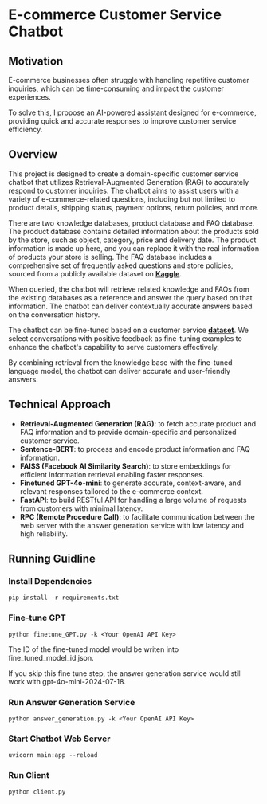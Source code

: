 # E-commerce Customer Service Chatbot
## Motivation
E-commerce businesses often struggle with handling repetitive customer inquiries, which can be time-consuming and impact the customer experiences. 

To solve this, I propose an AI-powered assistant designed for e-commerce, providing quick and accurate responses to improve customer service efficiency.

## Overview
This project is designed to create a domain-specific customer service chatbot that utilizes Retrieval-Augmented Generation (RAG) 
to accurately respond to customer inquiries. The chatbot aims to assist users with a variety of e-commerce-related questions, 
including but not limited to product details, shipping status, payment options, return policies, and more.

There are two knowledge databases, product database and FAQ database. 
The product database contains detailed information about the products sold by the store, such as object, category, price and delivery date.
The product information is made up here, and you can replace it with the real information of products your store is selling.
The FAQ database includes a comprehensive set of frequently asked questions and store policies, 
sourced from a publicly available dataset on **[Kaggle](https://www.kaggle.com/datasets/saadmakhdoom/ecommerce-faq-chatbot-dataset)**. 

When queried, the chatbot will retrieve related knowledge and FAQs from the existing databases as a reference and answer the query based on that information.
The chatbot can deliver contextually accurate answers based on the conversation history.

The chatbot can be fine-tuned based on a customer service **[dataset](https://huggingface.co/datasets/rjac/e-commerce-customer-support-qa)**. 
We select conversations with positive feedback as fine-tuning examples to enhance the chatbot's capability to serve customers effectively.

By combining retrieval from the knowledge base with the fine-tuned language model, the chatbot can deliver accurate and user-friendly answers.

## Technical Approach
* __Retrieval-Augmented Generation (RAG)__: to fetch accurate product and FAQ information and to provide domain-specific and personalized customer service.
* __Sentence-BERT__: to process and encode product information and FAQ information.
* __FAISS (Facebook AI Similarity Search)__: to store embeddings for efficient information retrieval enabling faster responses.
* __Finetuned GPT-4o-mini__: to generate accurate, context-aware, and relevant responses tailored to the e-commerce context.
* __FastAPI__: to build RESTful API for handling a large volume of requests from customers with minimal latency.
* __RPC (Remote Procedure Call)__: to facilitate communication between the web server with the answer generation service with low latency and high reliability.

## Running Guidline

### Install Dependencies
```buildoutcfg
pip install -r requirements.txt
```

### Fine-tune GPT
```buildoutcfg
python finetune_GPT.py -k <Your OpenAI API Key>
```
The ID of the fine-tuned model would be writen into fine_tuned_model_id.json.

If you skip this fine tune step, the answer generation service would still work with gpt-4o-mini-2024-07-18.

### Run Answer Generation Service
```buildoutcfg
python answer_generation.py -k <Your OpenAI API Key>
```

### Start Chatbot Web Server
```buildoutcfg
uvicorn main:app --reload
```

### Run Client
```buildoutcfg
python client.py
```
